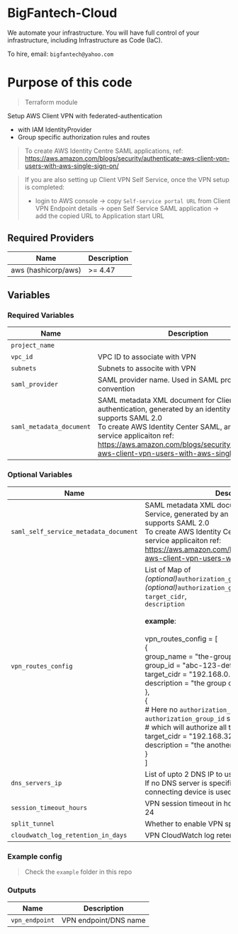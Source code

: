 # BigFantech-Cloud

We automate your infrastructure.
You will have full control of your infrastructure, including Infrastructure as Code (IaC).

To hire, email: `bigfantech@yahoo.com`

# Purpose of this code

> Terraform module

Setup AWS Client VPN with federated-authentication
  - with IAM IdentityProvider
  - Group specific authorization rules and routes

> To create AWS Identity Centre SAML applications, ref: https://aws.amazon.com/blogs/security/authenticate-aws-client-vpn-users-with-aws-single-sign-on/

> If you are also setting up Client VPN Self Service, once the VPN setup is completed:
>  - login to AWS console -> copy `Self-service portal URL` from Client VPN Endpoint details -> open Self Service SAML application -> add the copied URL to Application start URL

## Required Providers

| Name                | Description |
| ------------------- | ----------- |
| aws (hashicorp/aws) | >= 4.47     |

## Variables

### Required Variables

| Name                | Description                                                  | type | Default |
| ------------------- | ------------------------------------------------------------ | ---- | ------- |
| `project_name`      |                                                                                                                 | string      |         |
| `vpc_id`            | VPC ID to associate with VPN                                                                                       | string    |         |
| `subnets`           | Subnets to associte with VPN                                                                                    | list(string)       |         |
| `saml_provider`     | SAML provider name. Used in SAML provider naming convention                                                      | string      |         |
| `saml_metadata_document`           | SAML metadata XML document for Client VPN authentication, generated by an identity provider that supports SAML 2.0<br>To create AWS Identity Center SAML, and SAML self service applicaiton ref: https://aws.amazon.com/blogs/security/authenticate-aws-client-vpn-users-with-aws-single-sign-on/                                                                                     | string     |         |

### Optional Variables

| Name                | Description                                                  | type | Default |
| ------------------- | ------------------------------------------------------------ | ---- | ------- |
| `saml_self_service_metadata_document` | SAML metadata XML document for Client VPN Self Service, generated by an identity provider that supports SAML 2.0<br>To create AWS Identity Center SAML, and SAML self service applicaiton ref: https://aws.amazon.com/blogs/security/authenticate-aws-client-vpn-users-with-aws-single-sign-on/ | string | null |
| `vpn_routes_config`     | List of Map of<br> *(optional)*`authorization_group_name`,<br> *(optional)*`authorization_group_id`,<br> `target_cidr`,<br> `description`<br><br>**example**:<br><br>vpn_routes_config  = [<br>{<br>group_name  = "the-group"<br>group_id    = "abc-123-def"<br>target_cidr = "192.168.0.0/18"<br>description = "the group description"<br>},<br>{<br># Here no `authorization_group_name`, `authorization_group_id` specified<br># which will authorize all the groups to the target<br>target_cidr = "192.168.32.0/18"<br>description = "the another group description"<br>}<br>] | list(object({<br>    authorization_group_name = optional(string)<br>    authorization_group_id   = optional(string)<br>    target_cidr              = string<br>    description              = string<br>})) |  []      |
| `dns_servers_ip`     | List of upto 2 DNS IP to use for DNS resoulution<br>If no DNS server is specified, the DNS address of the connecting device is used                                                         | list(string) |    null     |
| `session_timeout_hours`     | VPN session timeout in hours. Valid values: 8, 10, 12, 24                                                           | number |  8       |
| `split_tunnel` | Whether to enable VPN split tunnel                    | bool      |      false   |
| `cloudwatch_log_retention_in_days`     | VPN CloudWatch log retention in days                                                 | number  |    90     |

### Example config

> Check the `example` folder in this repo

### Outputs

| Name                       | Description                            |
| ---------------------------| -------------------------------------- |
| `vpn_endpoint`             | VPN endpoint/DNS name                  |
